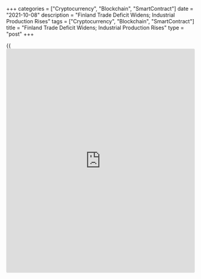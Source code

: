+++
categories = ["Cryptocurrency", "Blockchain", "SmartContract"]
date = "2021-10-08"
description = "Finland Trade Deficit Widens; Industrial Production Rises"
tags = ["Cryptocurrency", "Blockchain", "SmartContract"]
title = "Finland Trade Deficit Widens; Industrial Production Rises"
type = "post"
+++

{{<iframe id="large-banner" src="https://www.bounty.group/#slide=19.0" width="100%" height="600" scrolling="no" style="border: 0px solid rgb(216, 221, 230); border-radius: 3px;">}}

Finland's trade deficit widened in August and industrial production
increased, data showed on Friday.

The trade deficit increased to EUR 590 million in August from EUR 254
million in the same month last year, preliminary figures from the
Finnish Customs.

In July, the trade deficit was EUR 375 million.

Exports rose 15.9 percent year-on-year in August and imports grew 22.2
percent.

Shipments to the EU countries grew 19.9 percent in August and imports
from those countries rose 19.5 percent. Exports to countries outside the
EU increased 11.1 percent and imports from those countries rose 19.5
percent.

Industrial production increased a seasonally adjusted 1.4 percent
monthly in August, following a 0.3 percent rise in July, figures from
statistics Finland.

On a yearly basis, industrial production rose a working-day adjusted 4.4
percent in August, following a 3.5 percent growth in the prior month.

For comments and feedback [contact](https://www.playgroundfx.com/contact/): editorial@rtt[news](https://www.letsplayfx.com/blog/forex-news-website/).com

[Economic News][1]

 **What parts of the world are seeing the best (and worst) economic
performances lately? Click[here][2] to check out our [Econ Scorecard][2]
and find out! See up-to-the-moment [ranking](https://www.playgroundfx.com/blog/crypto-exchange-ranking/)s for the best and worst
performers in [GDP][3], [unemployment rate][4], [inflation][5] and much
more.**

   1. www.rtt[news](https://www.letsplayfx.com/blog/forex-news-website/).com/Content/EconomicNews.aspx
   2. www.rtt[news](https://www.letsplayfx.com/blog/forex-news-website/).com/economic-scorecard/world-rank/unemployment-rate/highest-performance.aspx
   3. www.rtt[news](https://www.letsplayfx.com/blog/forex-news-website/).com/economic-scorecard/world-rank/GDP/highest-performance.aspx
   4. www.rtt[news](https://www.letsplayfx.com/blog/forex-news-website/).com/economic-scorecard/world-rank/unemployment-rate/lowest-performance.aspx
   5. www.rtt[news](https://www.letsplayfx.com/blog/forex-news-website/).com/economic-scorecard/world-rank/CPI/highest-performance.aspx